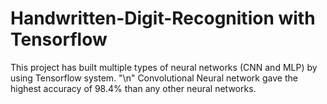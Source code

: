 # Handwritten-Digit-Recognition with Tensorflow

This project has built multiple types of neural networks (CNN and MLP) by using Tensorflow system.
"\n" Convolutional Neural network gave the highest accuracy of 98.4% than any other neural networks.
